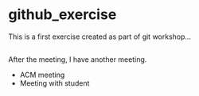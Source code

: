 # github_exercise

This is a first exercise created as part of git workshop...
## 
After the meeting, I have another meeting.
+ ACM meeting
+ Meeting with student 
